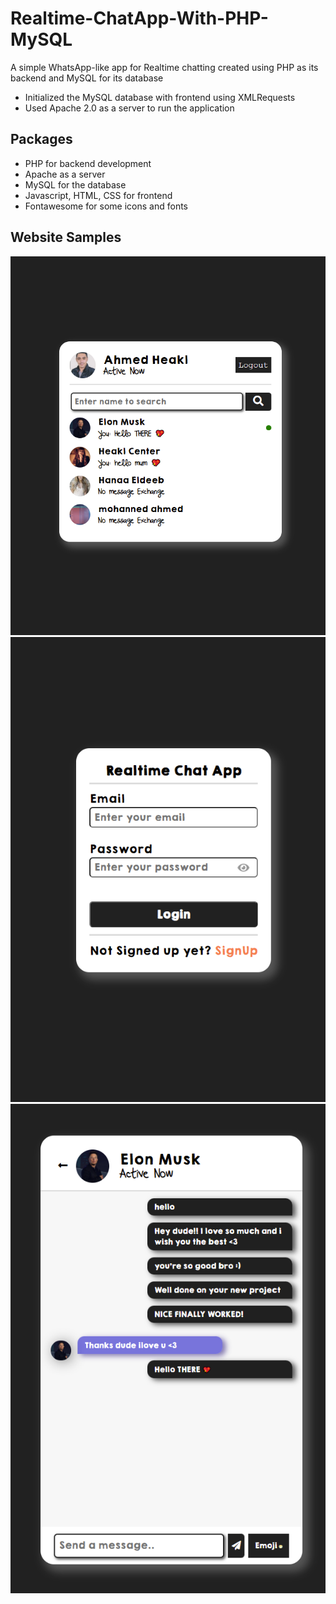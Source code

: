 # Realtime-ChatApp-With-PHP-MySQL
A simple WhatsApp-like app for Realtime chatting created using PHP as its  backend and MySQL for its database
* Initialized the MySQL database with frontend using XMLRequests
* Used Apache 2.0 as a server to run the application


## Packages
* PHP for backend development
* Apache as a server
* MySQL for the database
* Javascript, HTML, CSS for frontend
* Fontawesome for some icons and fonts


## Website Samples

<img width='600' heigh='550' src='https://github.com/ahmedheakl/Realtime-ChatApp-With-PHP-MySQL/blob/main/chats.png'>
<img width='600' heigh='550' src='https://github.com/ahmedheakl/Realtime-ChatApp-With-PHP-MySQL/blob/main/login.png'>
<img width='600' heigh='550' src='https://github.com/ahmedheakl/Realtime-ChatApp-With-PHP-MySQL/blob/main/chat-messages.png'>
